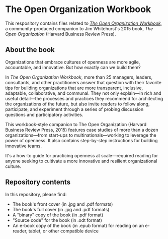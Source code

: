 # The Open Organization Workbook

This respository contains files related to [_The Open Organization Workbook_](https://opensource.com/open-organization/resources/workbook), a community-produced companion to Jim Whitehurst's 2015 book, _The Open Organization_ (Harvard Business Review Press).

## About the book

Organizations that embrace cultures of openness are more agile, accountable, and innovative. But how exactly can we build them?

In _The Open Organization Workbook_, more than 25 managers, leaders, consultants, and other practitioners answer that question with their favorite tips for building organizations that are more transparent, inclusive, adaptable, collaborative, and communal. They not only explain—in rich and useful detail—the processes and practices they recommend for architecting the organizations of the future, but also invite readers to follow along, participate, and experiment through a series of probing discussion questions and participatory activities.

This workbook-style companion to The Open Organization (Harvard Business Review Press, 2015) features case studies of more than a dozen organizations—from start-ups to multinationals—working to leverage the power of openness. It also contains step-by-step instructions for building innovative teams.

It's a how-to guide for practicing openness at scale—required reading for anyone seeking to cultivate a more innovative and resilient organizational culture.

## Repository contents

In this repository, please find:

- The book's front cover (in .jpg and .pdf formats)
- The book's full cover (in .jpg and .pdf formats)
- A "binary" copy of the book (in .pdf format)
- "Source code" for the book (in .odt format)
- An e-book copy of the book (in .epub format) for reading on an e-reader, tablet, or other compatible device
